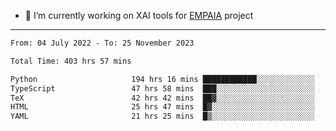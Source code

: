 - 🔭 I’m currently working on XAI tools for [EMPAIA](https://en.empaia.org/) project

---

<!--START_SECTION:waka-->

```txt
From: 04 July 2022 - To: 25 November 2023

Total Time: 403 hrs 57 mins

Python                     194 hrs 16 mins ████████████░░░░░░░░░░░░░   48.09 %
TypeScript                 47 hrs 58 mins  ███░░░░░░░░░░░░░░░░░░░░░░   11.87 %
TeX                        42 hrs 42 mins  ██▓░░░░░░░░░░░░░░░░░░░░░░   10.57 %
HTML                       25 hrs 47 mins  █▓░░░░░░░░░░░░░░░░░░░░░░░   06.38 %
YAML                       21 hrs 25 mins  █▒░░░░░░░░░░░░░░░░░░░░░░░   05.31 %
```

<!--END_SECTION:waka-->
